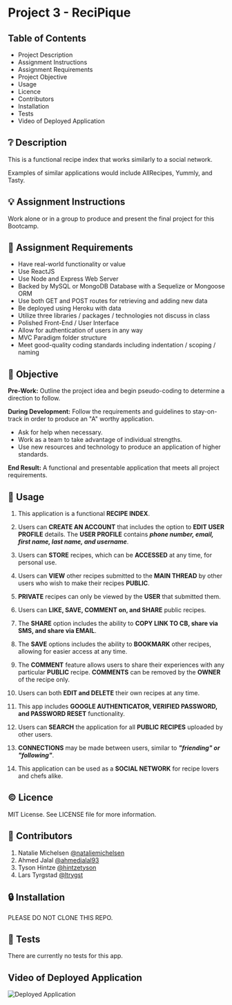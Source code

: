 # Project 3 - ReciPique

## **Table of Contents**

* Project Description
* Assignment Instructions
* Assignment Requirements
* Project Objective
* Usage
* Licence
* Contributors
* Installation
* Tests
* Video of Deployed Application

## ❔ **Description**

This is a functional recipe index that works similarly to a social network. 

Examples of similar applications would include AllRecipes, Yummly, and Tasty. 

## 💡 **Assignment Instructions**

Work alone or in a group to produce and present the final project for this Bootcamp. 

## 📌 **Assignment Requirements**

- Have real-world functionality or value
- Use ReactJS
- Use Node and Express Web Server
- Backed by MySQL or MongoDB Database with a Sequelize or Mongoose ORM
- Use both GET and POST routes for retrieving and adding new data
- Be deployed using Heroku with data
- Utilize three libraries / packages / technologies not discuss in class
- Polished Front-End / User Interface
- Allow for authentication of users in any way
- MVC Paradigm folder structure
- Meet good-quality coding standards including indentation / scoping / naming

## 🔲 **Objective**

**Pre-Work:** Outline the project idea and begin pseudo-coding to determine a direction to follow.

**During Development:** Follow the requirements and guidelines to stay-on-track in order to produce an "A" worthy application. 
  - Ask for help when necessary. 
  - Work as a team to take advantage of individual strengths.
  - Use new resources and technology to produce an application of higher standards. 

**End Result:** A functional and presentable application that meets all project requirements.

## 🔑 **Usage**

1. This application is a functional **RECIPE INDEX**.

2. Users can **CREATE AN ACCOUNT** that includes the option to **EDIT USER PROFILE** details. The **USER PROFILE** contains _**phone number, email, first name, last name, and username**_.

3. Users can **STORE** recipes, which can be **ACCESSED** at any time, for personal use.

4. Users can **VIEW** other recipes submitted to the **MAIN THREAD** by other users who wish to make their recipes **PUBLIC**.

5. **PRIVATE** recipes can only be viewed by the **USER** that submitted them.

6. Users can **LIKE, SAVE, COMMENT on, and SHARE** public recipes.

7. The **SHARE** option includes the ability to **COPY LINK TO CB, share via SMS, and share via EMAIL**.

8. The **SAVE** options includes the ability to **BOOKMARK** other recipes, allowing for easier access at any time.

9. The **COMMENT** feature allows users to share their experiences with any particular **PUBLIC** recipe. **COMMENTS** can be removed by the **OWNER** of the recipe only.

10. Users can both **EDIT and DELETE** their own recipes at any time.

11. This app includes **GOOGLE AUTHENTICATOR, VERIFIED PASSWORD, and PASSWORD RESET** functionality.

12. Users can **SEARCH** the application for all **PUBLIC RECIPES** uploaded by other users.

13. **CONNECTIONS** may be made between users, similar to _**"friending" or "following"**_.

14. This application can be used as a **SOCIAL NETWORK** for recipe lovers and chefs alike.

## © **Licence**

MIT License. See LICENSE file for more information.

## 💬 **Contributors**

1. Natalie Michelsen [@nataliemichelsen](https://github.com/nataliemichelsen)
2. Ahmed Jalal [@ahmedjalal93](https://github.com/ahmedjalal93)
3. Tyson Hintze [@hintzetyson](https://github.com/hintzetyson)
4. Lars Tyrgstad [@ltrygst](https://github.com/ltrygst)
 
## 🔒 **Installation**

PLEASE DO NOT CLONE THIS REPO. 

## 📂 **Tests**

There are currently no tests for this app. 

## **Video of Deployed Application**

![Deployed Application]()
